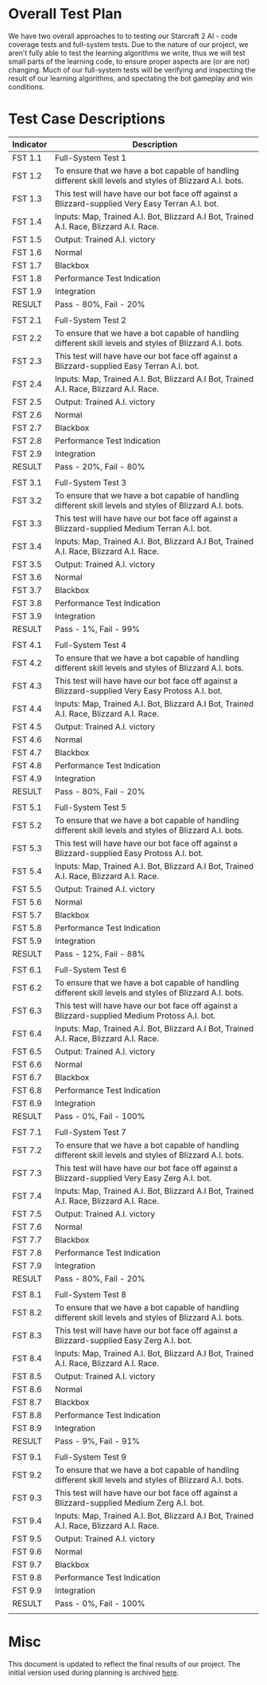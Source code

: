 # Overall Test Plan
We have two overall approaches to to testing our Starcraft 2 AI - code coverage tests and full-system tests. Due to the nature of our project, we aren’t fully able to test the learning algorithms we write, thus we will test small parts of the learning code, to ensure proper aspects are (or are not) changing. Much of our full-system tests will be verifying and inspecting the result of our learning algorithms, and spectating the bot gameplay and win conditions.

# Test Case Descriptions

| Indicator | Description |
| --------- | ----------- |
| FST 1.1 | Full-System Test 1 |
| FST 1.2 | To ensure that we have a bot capable of handling different skill levels and styles of Blizzard A.I. bots. |
| FST 1.3 | This test will have have our bot face off against a Blizzard-supplied Very Easy Terran A.I. bot. |
| FST 1.4 | Inputs: Map, Trained A.I. Bot, Blizzard A.I Bot, Trained A.I. Race, Blizzard A.I. Race. |
| FST 1.5 | Output: Trained A.I. victory |
| FST 1.6 | Normal |
| FST 1.7 | Blackbox |
| FST 1.8 | Performance Test Indication |
| FST 1.9 | Integration |
| RESULT | Pass - 80%, Fail - 20% |
| | |
| FST 2.1 | Full-System Test 2 |
| FST 2.2 | To ensure that we have a bot capable of handling different skill levels and styles of Blizzard A.I. bots. |
| FST 2.3 | This test will have have our bot face off against a Blizzard-supplied Easy Terran A.I. bot. |
| FST 2.4 | Inputs: Map, Trained A.I. Bot, Blizzard A.I Bot, Trained A.I. Race, Blizzard A.I. Race. |
| FST 2.5 | Output: Trained A.I. victory |
| FST 2.6 | Normal |
| FST 2.7 | Blackbox |
| FST 2.8 | Performance Test Indication |
| FST 2.9 | Integration |
| RESULT | Pass - 20%, Fail - 80% |
| | |
| FST 3.1 | Full-System Test 3 |
| FST 3.2 | To ensure that we have a bot capable of handling different skill levels and styles of Blizzard A.I. bots. |
| FST 3.3 | This test will have have our bot face off against a Blizzard-supplied Medium Terran A.I. bot. |
| FST 3.4 | Inputs: Map, Trained A.I. Bot, Blizzard A.I Bot, Trained A.I. Race, Blizzard A.I. Race. |
| FST 3.5 | Output: Trained A.I. victory |
| FST 3.6 | Normal |
| FST 3.7 | Blackbox |
| FST 3.8 | Performance Test Indication |
| FST 3.9 | Integration |
| RESULT | Pass - 1%, Fail - 99% |
| | |
| FST 4.1 | Full-System Test 4 |
| FST 4.2 | To ensure that we have a bot capable of handling different skill levels and styles of Blizzard A.I. bots. |
| FST 4.3 | This test will have have our bot face off against a Blizzard-supplied Very Easy Protoss A.I. bot. |
| FST 4.4 | Inputs: Map, Trained A.I. Bot, Blizzard A.I Bot, Trained A.I. Race, Blizzard A.I. Race. |
| FST 4.5 | Output: Trained A.I. victory |
| FST 4.6 | Normal |
| FST 4.7 | Blackbox |
| FST 4.8 | Performance Test Indication |
| FST 4.9 | Integration |
| RESULT | Pass - 80%, Fail - 20% |
| | |
| FST 5.1 | Full-System Test 5 |
| FST 5.2 | To ensure that we have a bot capable of handling different skill levels and styles of Blizzard A.I. bots. |
| FST 5.3 | This test will have have our bot face off against a Blizzard-supplied Easy Protoss A.I. bot. |
| FST 5.4 | Inputs: Map, Trained A.I. Bot, Blizzard A.I Bot, Trained A.I. Race, Blizzard A.I. Race. |
| FST 5.5 | Output: Trained A.I. victory |
| FST 5.6 | Normal |
| FST 5.7 | Blackbox |
| FST 5.8 | Performance Test Indication |
| FST 5.9 | Integration |
| RESULT | Pass - 12%, Fail - 88% |
| | |
| FST 6.1 | Full-System Test 6 |
| FST 6.2 | To ensure that we have a bot capable of handling different skill levels and styles of Blizzard A.I. bots. |
| FST 6.3 | This test will have have our bot face off against a Blizzard-supplied Medium Protoss A.I. bot. |
| FST 6.4 | Inputs: Map, Trained A.I. Bot, Blizzard A.I Bot, Trained A.I. Race, Blizzard A.I. Race. |
| FST 6.5 | Output: Trained A.I. victory |
| FST 6.6 | Normal |
| FST 6.7 | Blackbox |
| FST 6.8 | Performance Test Indication |
| FST 6.9 | Integration |
| RESULT | Pass - 0%, Fail - 100% |
| | |
| FST 7.1 | Full-System Test 7 |
| FST 7.2 | To ensure that we have a bot capable of handling different skill levels and styles of Blizzard A.I. bots. |
| FST 7.3 | This test will have have our bot face off against a Blizzard-supplied Very Easy Zerg A.I. bot. |
| FST 7.4 | Inputs: Map, Trained A.I. Bot, Blizzard A.I Bot, Trained A.I. Race, Blizzard A.I. Race. |
| FST 7.5 | Output: Trained A.I. victory |
| FST 7.6 | Normal |
| FST 7.7 | Blackbox |
| FST 7.8 | Performance Test Indication |
| FST 7.9 | Integration |
| RESULT | Pass - 80%, Fail - 20% |
| | |
| FST 8.1 | Full-System Test 8 |
| FST 8.2 | To ensure that we have a bot capable of handling different skill levels and styles of Blizzard A.I. bots. |
| FST 8.3 | This test will have have our bot face off against a Blizzard-supplied Easy Zerg A.I. bot. |
| FST 8.4 | Inputs: Map, Trained A.I. Bot, Blizzard A.I Bot, Trained A.I. Race, Blizzard A.I. Race. |
| FST 8.5 | Output: Trained A.I. victory |
| FST 8.6 | Normal |
| FST 8.7 | Blackbox |
| FST 8.8 | Performance Test Indication |
| FST 8.9 | Integration |
| RESULT | Pass - 9%, Fail - 91% |
| | |
| FST 9.1 | Full-System Test 9 |
| FST 9.2 | To ensure that we have a bot capable of handling different skill levels and styles of Blizzard A.I. bots. |
| FST 9.3 | This test will have have our bot face off against a Blizzard-supplied Medium Zerg A.I. bot. |
| FST 9.4 | Inputs: Map, Trained A.I. Bot, Blizzard A.I Bot, Trained A.I. Race, Blizzard A.I. Race. |
| FST 9.5 | Output: Trained A.I. victory |
| FST 9.6 | Normal |
| FST 9.7 | Blackbox |
| FST 9.8 | Performance Test Indication |
| FST 9.9 | Integration |
| RESULT | Pass - 0%, Fail - 100% |
| | |

# Misc
This document is updated to reflect the final results of our project. The initial version used during planning is archived [here](https://docs.google.com/document/d/1bmLdmKxgRm8E5rQYoWU0MRSmNFMHMkIyGDqbm7fOvgQ/edit?usp=sharing).
